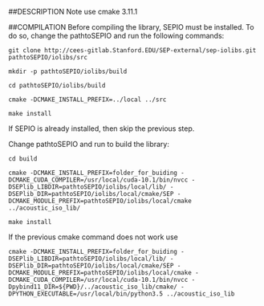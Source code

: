 ##DESCRIPTION
Note use cmake 3.11.1

##COMPILATION
Before compiling the library, SEPIO must be installed. To do so, change the pathtoSEPIO and run the following commands:
```
git clone http://cees-gitlab.Stanford.EDU/SEP-external/sep-iolibs.git pathtoSEPIO/iolibs/src

mkdir -p pathtoSEPIO/iolibs/build

cd pathtoSEPIO/iolibs/build

cmake -DCMAKE_INSTALL_PREFIX=../local ../src

make install
```
If SEPIO is already installed, then skip the previous step.

Change pathtoSEPIO and run to build the library:
```
cd build

cmake -DCMAKE_INSTALL_PREFIX=folder_for_buiding -DCMAKE_CUDA_COMPILER=/usr/local/cuda-10.1/bin/nvcc -DSEPlib_LIBDIR=pathtoSEPIO/iolibs/local/lib/ -DSEPlib_DIR=pathtoSEPIO/iolibs/local/cmake/SEP -DCMAKE_MODULE_PREFIX=pathtoSEPIO/iolibs/local/cmake ../acoustic_iso_lib/

make install
```

If the previous cmake command does not work use
```
cmake -DCMAKE_INSTALL_PREFIX=folder_for_buiding -DSEPlib_LIBDIR=pathtoSEPIO/iolibs/local/lib/ -DSEPlib_DIR=pathtoSEPIO/iolibs/local/cmake/SEP -DCMAKE_MODULE_PREFIX=pathtoSEPIO/iolibs/local/cmake -DCMAKE_CUDA_COMPILER=/usr/local/cuda-10.1/bin/nvcc -Dpybind11_DIR=${PWD}/../acoustic_iso_lib/cmake/ -DPYTHON_EXECUTABLE=/usr/local/bin/python3.5 ../acoustic_iso_lib
```
